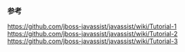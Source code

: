 ### 参考  
https://github.com/jboss-javassist/javassist/wiki/Tutorial-1  
https://github.com/jboss-javassist/javassist/wiki/Tutorial-2  
https://github.com/jboss-javassist/javassist/wiki/Tutorial-3  
